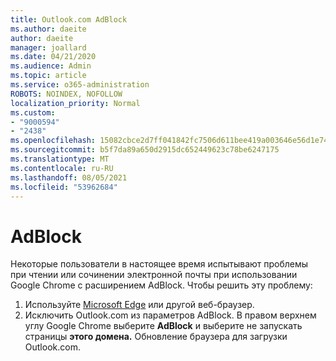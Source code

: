 ```yaml
---
title: Outlook.com AdBlock
ms.author: daeite
author: daeite
manager: joallard
ms.date: 04/21/2020
ms.audience: Admin
ms.topic: article
ms.service: o365-administration
ROBOTS: NOINDEX, NOFOLLOW
localization_priority: Normal
ms.custom:
- "9000594"
- "2438"
ms.openlocfilehash: 15082cbce2d7ff041842fc7506d611bee419a003646e56d1e7488981dd4d7020
ms.sourcegitcommit: b5f7da89a650d2915dc652449623c78be6247175
ms.translationtype: MT
ms.contentlocale: ru-RU
ms.lasthandoff: 08/05/2021
ms.locfileid: "53962684"
---
```

# <a name="adblock"></a>AdBlock

Некоторые пользователи в настоящее время испытывают проблемы при чтении или сочинении электронной почты при использовании Google Chrome с расширением AdBlock. Чтобы решить эту проблему:

1. Используйте [Microsoft Edge](https://www.microsoft.com/windows/microsoft-edge) или другой веб-браузер.
1. Исключить Outlook.com из параметров AdBlock. В правом верхнем углу Google Chrome выберите **AdBlock** и выберите не запускать страницы **этого домена.** Обновление браузера для загрузки Outlook.com.